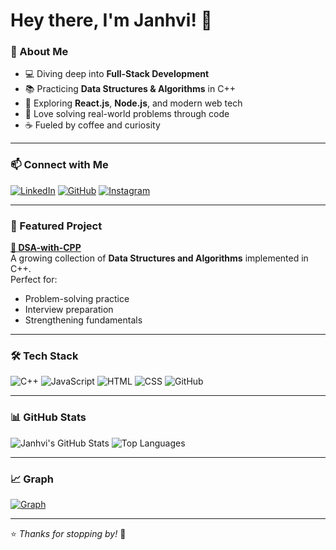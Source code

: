 # Hey there, I'm Janhvi! 👋


### 💫 About Me
- 💻 Diving deep into **Full-Stack Development**
- 📚 Practicing **Data Structures & Algorithms** in C++
- 🌱 Exploring **React.js**, **Node.js**, and modern web tech
- 🧩 Love solving real-world problems through code
- ☕ Fueled by coffee and curiosity

---

### 📫 Connect with Me
[![LinkedIn](https://img.shields.io/badge/LinkedIn-0A66C2?logo=linkedin&logoColor=white)](https://linkedin.com/in/janhvi-agrawal-j2004)
[![GitHub](https://img.shields.io/badge/GitHub-000?logo=github&logoColor=white)](https://github.com/JanhviAgrawal)
[![Instagram](https://img.shields.io/badge/Instagram-E4405F?logo=instagram&logoColor=white)](https://instagram.com/janhviagrawal_21)

---

### 📌 Featured Project
**[📂 DSA-with-CPP](https://github.com/JanhviAgrawal/DSA-with-CPP)**  
A growing collection of **Data Structures and Algorithms** implemented in C++.  
Perfect for:
- Problem-solving practice
- Interview preparation
- Strengthening fundamentals

---

### 🛠 Tech Stack
![C++](https://img.shields.io/badge/-C++-00599C?logo=cplusplus&logoColor=white)
![JavaScript](https://img.shields.io/badge/-JavaScript-F7DF1E?logo=javascript&logoColor=black)
![HTML](https://img.shields.io/badge/-HTML5-E34F26?logo=html5&logoColor=white)
![CSS](https://img.shields.io/badge/-CSS3-1572B6?logo=css3&logoColor=white)
![GitHub](https://img.shields.io/badge/-GitHub-181717?logo=github&logoColor=white)

---

### 📊 GitHub Stats
![Janhvi's GitHub Stats](https://github-readme-stats.vercel.app/api?username=JanhviAgrawal&show_icons=true&theme=radical)
![Top Languages](https://github-readme-stats.vercel.app/api/top-langs/?username=JanhviAgrawal&layout=compact&theme=radical)

---

### 📈 Graph
[![Graph](https://github-readme-activity-graph.vercel.app/graph?username=JanhviAgrawal&theme=radical&title=Graph)](https://github.com/JanhviAgrawal)

---


⭐ _Thanks for stopping by!_ 🚀

